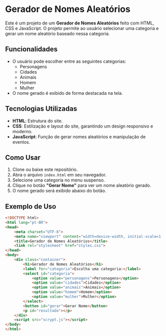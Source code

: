 # Gerador de Nomes Aleatórios

Este é um projeto de um **Gerador de Nomes Aleatórios** feito com HTML, CSS e JavaScript. O projeto permite ao usuário selecionar uma categoria e gerar um nome aleatório baseado nessa categoria.

## Funcionalidades

- O usuário pode escolher entre as seguintes categorias:
  - Personagens
  - Cidades
  - Animais
  - Homem
  - Mulher
- O nome gerado é exibido de forma destacada na tela.

## Tecnologias Utilizadas

- **HTML**: Estrutura do site.
- **CSS**: Estilização e layout do site, garantindo um design responsivo e moderno.
- **JavaScript**: Função de gerar nomes aleatórios e manipulação de eventos.

## Como Usar

1. Clone ou baixe este repositório.
2. Abra o arquivo `index.html` em seu navegador.
3. Selecione uma categoria no menu suspenso.
4. Clique no botão **"Gerar Nome"** para ver um nome aleatório gerado.
5. O nome gerado será exibido abaixo do botão.

## Exemplo de Uso

```html
<!DOCTYPE html>
<html lang="pt-BR">
<head>
    <meta charset="UTF-8">
    <meta name="viewport" content="width=device-width, initial-scale=1.0">
    <title>Gerador de Nomes Aleatórios</title>
    <link rel="stylesheet" href="styles.css">
</head>
<body>
    <div class="container">
        <h1>Gerador de Nomes Aleatórios</h1>
        <label for="categoria">Escolha uma categoria:</label>
        <select id="categoria">
            <option value="personagens">Personagens</option>
            <option value="cidades">Cidades</option>
            <option value="animais">Animais</option>
            <option value="homem">Homem</option>
            <option value="mulher">Mulher</option>
        </select>
        <button id="gerar">Gerar Nome</button>
        <p id="resultado"></p>
    </div>
    <script src="scrypt.js"></script>
</body>
</html>
